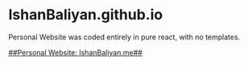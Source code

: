 # IshanBaliyan.github.io

Personal Website was coded entirely in pure react, with no templates.

<a href="http://IshanBaliyan.me">
##Personal Website: IshanBaliyan.me##
</a>
